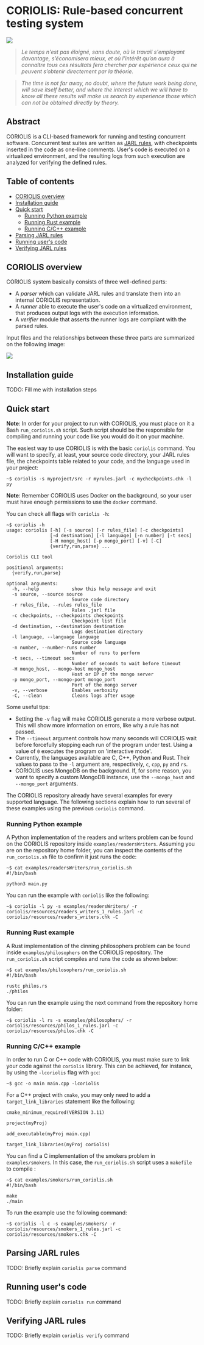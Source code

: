 # CORIOLIS: Rule-based concurrent testing system

![](docs/coriolis_logo.png)

> _Le temps n'est pas éloigné, sans doute, où le travail s'employant davantage, s’économisera mieux, et où l’intérêt qu’on aura à connaître tous ces résultats fera chercher par expérience ceux qui ne peuvent s’obtenir directement par la théorie._

> _The time is not far away, no doubt, where the future work being done, will save itself better, and where the interest which we will have to know all these results will make us search by experience those which can not be obtained directly by theory._


## Abstract

CORIOLIS is a CLI-based framework for running and testing concurrent software. Concurrent test suites are written as [JARL rules](docs/jarl_spec.md), with checkpoints inserted in the code as one-line comments. User's code is executed on a virtualized environment, and the resulting logs from such execution are analyzed for verifying the defined rules.  

## Table of contents

- [CORIOLIS overview](#coriolis-overview)
- [Installation guide](#installation-guide)
- [Quick start](#quick-start)
  - [Running Python example](#running-python-example)
  - [Running Rust example](#running-rust-example)
  - [Running C/C++ example](#running-cc-example)
- [Parsing JARL rules](#parsing-jarl-rules)
- [Running user's code](#running-users-code)
- [Verifying JARL rules](#verifying-jarl-rules)

## CORIOLIS overview

CORIOLIS system basically consists of three well-defined parts: 

- A _parser_ which can validate JARL rules and translate them into an internal CORIOLIS representation.
- A _runner_ able to execute the user's code on a virtualized environment, that produces output logs with the execution information.
-  A _verifier_ module that asserts the runner logs are compliant with the parsed rules.

Input files and the relationships between these three parts are summarized on the following image: 

![](docs/coriolis_arch_v2.png)

## Installation guide

TODO: Fill me with installation steps

## Quick start

**Note**: In order for your project to run with CORIOLIS, you must place on it a Bash `run_coriolis.sh` script. Such script should be the responsible for compiling and running your code like you would do it on your machine.

The easiest way to use CORIOLIS is with the basic `coriolis` command. You will want to specify, at least, your source code directory, your JARL rules file, the checkpoints table related to your code, and the language used in your project: 

```
~$ coriolis -s myproject/src -r myrules.jarl -c mycheckpoints.chk -l py
```

**Note**: Remember CORIOLIS uses Docker on the background, so your user must have enough permissions to use the `docker` command.

You can check all flags with `coriolis -h`:

```
~$ coriolis -h
usage: coriolis [-h] [-s source] [-r rules_file] [-c checkpoints]
                [-d destination] [-l language] [-n number] [-t secs]
                [-H mongo_host] [-p mongo_port] [-v] [-C]
                {verify,run,parse} ...

Coriolis CLI tool

positional arguments:
  {verify,run,parse}

optional arguments:
  -h, --help            show this help message and exit
  -s source, --source source
                        Source code directory
  -r rules_file, --rules rules_file
                        Rules .jarl file
  -c checkpoints, --checkpoints checkpoints
                        Checkpoint list file
  -d destination, --destination destination
                        Logs destination directory
  -l language, --language language
                        Source code language
  -n number, --number-runs number
                        Number of runs to perform
  -t secs, --timeout secs
                        Number of seconds to wait before timeout
  -H mongo_host, --mongo-host mongo_host
                        Host or IP of the mongo server
  -p mongo_port, --mongo-port mongo_port
                        Port of the mongo server
  -v, --verbose         Enables verbosity
  -C, --clean           Cleans logs after usage
```

Some useful tips:

- Setting the `-v` flag will make CORIOLIS generate a more verbose output. This will show more information on errors, like why a rule has not passed.
- The `--timeout` argument controls how many seconds will CORIOLIS wait before forcefully stopping each run of the program under test. Using a value of `0` executes the program on 'interactive mode'.
-  Currently, the languages available are C, C++, Python and Rust. Their values to pass to the `-l` argument are, respectively, `c`, `cpp`, `py` and `rs`.
- CORIOLIS uses MongoDB on the background. If, for some reason, you want to specify a custom MongoDB instance, use the `--mongo_host` and `--mongo_port` arguments.

The CORIOLIS repository already have several examples for every supported language. The following sections explain how to run several of these examples using the previous `coriolis` command.

### Running Python example

A Python implementation of the readers and writers problem can be found on the CORIOLIS repository inside `examples/readersWriters`. Assuming you are on the repository home folder, you can inspect the contents of the `run_coriolis.sh` file to confirm it just runs the code:

```
~$ cat examples/readersWriters/run_coriolis.sh
#!/bin/bash

python3 main.py
```

You can run the example with `coriolis` like the following:

```
~$ coriolis -l py -s examples/readersWriters/ -r coriolis/resources/readers_writers_1_rules.jarl -c coriolis/resources/readers_writers.chk -C
```

### Running Rust example

A Rust implementation of the dinning philosophers problem can be found inside `examples/philosophers` on the CORIOLIS repository. The `run_coriolis.sh` script compiles and runs the code as shown below:

```
~$ cat examples/philosophers/run_coriolis.sh
#!/bin/bash

rustc philos.rs
./philos
```

You can run the example using the next command from the repository home folder:

```
~$ coriolis -l rs -s examples/philosophers/ -r coriolis/resources/philos_1_rules.jarl -c coriolis/resources/philos.chk -C
```

### Running C/C++ example

In order to run C or C++ code with CORIOLIS, you must make sure to link your code against the `coriolis` library. This can be achieved, for instance, by using the `-lcoriolis` flag with `gcc`:

```
~$ gcc -o main main.cpp -lcoriolis
```

For a C++ project with `cmake`, you may only need to add a `target_link_libraries` statement like the following:

```
cmake_minimum_required(VERSION 3.11)

project(myProj)

add_executable(myProj main.cpp)

target_link_libraries(myProj coriolis)
```

You can find a C implementation of the smokers problem in `examples/smokers`. In this case, the `run_coriolis.sh` script uses a `makefile` to compile :

```
~$ cat examples/smokers/run_coriolis.sh
#!/bin/bash

make
./main
```

To run the example use the following command:

```
~$ coriolis -l c -s examples/smokers/ -r coriolis/resources/smokers_1_rules.jarl -c coriolis/resources/smokers.chk -C
```

## Parsing JARL rules

TODO: Briefly explain `coriolis parse` command

## Running user's code

TODO: Briefly explain `coriolis run` command

## Verifying JARL rules

TODO: Briefly explain `coriolis verify` command

